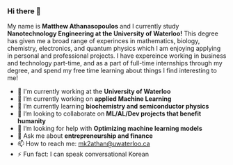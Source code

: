 ### Hi there 👋

  My name is **Matthew Athanasopoulos** and I currently study **Nanotechnology Engineering at the University of Waterloo!** This degree has given me a broad range of experinces in mathematics, biology, chemistry, electronics, and quantum physics which I am enjoying applying in personal and professional projects. I have expereince working in business and technology part-time, and as a part of full-time internships through my degree, and spend my free time learning about things I find interesting to me!

- 🏢 I'm currently working at the **University of Waterloo**
- 🔭 I’m currently working on **applied Machine Learning**
- 🌱 I’m currently learning **biochemistry and semiconductor physics**
- 👯 I’m looking to collaborate on **ML/AL/Dev projects that benefit humanity**
- 🤔 I’m looking for help with **Optimizing machine learning models**
- 💬 Ask me about **entrepreneurship and finance**
- 📫 How to reach me: mk2athan@uwaterloo.ca
- ⚡ Fun fact: I can speak conversational Korean
